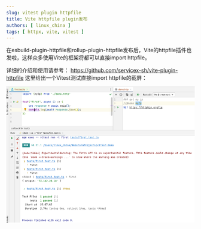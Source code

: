 ```yaml
---
slug: vitest plugin httpfile
title: Vite httpfile plugin发布
authors: [ linux_china ]
tags: [ httpx, vite, vitest ]
---
```


在esbuild-plugin-httpfile和rollup-plugin-httpfile发布后，Vite的httpfile插件也发啦，这样众多使用Vite的框架将都可以直接import httpfile。

详细的介绍和使用请参考： https://github.com/servicex-sh/vite-plugin-httpfile
这里给出一个Vitest测试直接import httpfile的截屏：

![Vitest import httpfile](../static/img/blog/vitest-httpfile.png)
